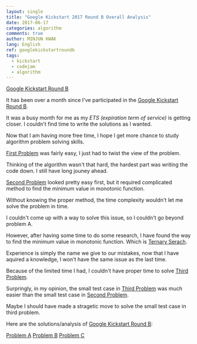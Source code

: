 ```yaml
---
layout: single
title: "Google Kickstart 2017 Round B Overall Analysis"
date: 2017-06-17
categories: algorithm
comments: true
author: MINJUN KWAK
lang: English
ref: googlekickstartroundb
tags:
  - kickstart
  - codejam
  - algorithm
---
```


[Google Kickstart Round B]({{https://code.google.com/codejam/contest/11304486/dashboard#s=p0}})  

It has been over a month since I've participated in the [Google Kickstart Round B]({{https://code.google.com/codejam/contest/11304486/dashboard#s=p0}}).

It was a busy month for me as my *ETS (expiration term of service)* is getting closer. I couldn't find time to write the solutions as I wanted.

Now that I am having more free time, I hope I get more chance to study algorithm problem solving skills.


[First Problem]({{https://code.google.com/codejam/contest/dashboard?c=11304486}}) was fairly easy, I just had to twist the view of the problem.

Thinking of the algorithm wasn't that hard, the hardest part was writing the code down. I still have long jouney ahead.


[Second Problem]({{https://code.google.com/codejam/contest/dashboard?c=11304486#s=p1}}) looked pretty easy first, but it required complicated method to find the minimum value in monotonic function.

Without knowing the proper method, the time complexity wouldn't let me solve the problem in time.

I couldn't come up with a way to solve this issue, so I couldn't go beyond problem A.

However, after having some time to do some research, I have found the way to find the minimum value in monotonic function. Which is [Ternary Serach]({{https://minjunkwak.github.io/algorithm/ternary-search/}}).

Experience is simply the name we give to our mistakes, now that I have aquired a knowledge, I won't have the same issue as the last time.


Because of the limited time I had, I couldn't have proper time to solve [Third Problem]({{https://code.google.com/codejam/contest/dashboard?c=11304486#s=p2}}).

Surpringly, in my opinion, the small test case in [Third Problem]({{https://code.google.com/codejam/contest/dashboard?c=11304486#s=p2}}) was much easier than the small test case in [Second Problem]({{https://code.google.com/codejam/contest/dashboard?c=11304486#s=p2}}).

Maybe I should have made a stragetic move to solve the small test case in third problem.


Here are the solutions/analysis of [Google Kickstart Round B]({{https://code.google.com/codejam/contest/11304486/dashboard#s=p0}}):

[Problem A]({{https://minjunkwak.github.io/algorithm/google-kickstart-roundb-1/}})
[Problem B]({{https://minjunkwak.github.io/algorithm/google-kickstart-roundb-2/}})
[Problem C]({{https://minjunkwak.github.io/algorithm/google-kickstart-roundb-3/}})

